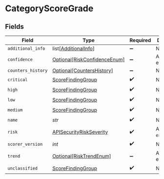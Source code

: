 # CategoryScoreGrade


## Fields

| Field                                                                     | Type                                                                      | Required                                                                  | Description                                                               |
| ------------------------------------------------------------------------- | ------------------------------------------------------------------------- | ------------------------------------------------------------------------- | ------------------------------------------------------------------------- |
| `additional_info`                                                         | list[[AdditionalInfo](../../models/shared/additionalinfo.md)]             | :heavy_minus_sign:                                                        | N/A                                                                       |
| `confidence`                                                              | [Optional[RiskConfidenceEnum]](../../models/shared/riskconfidenceenum.md) | :heavy_minus_sign:                                                        | An enumeration.                                                           |
| `counters_history`                                                        | [Optional[CountersHistory]](../../models/shared/countershistory.md)       | :heavy_minus_sign:                                                        | N/A                                                                       |
| `critical`                                                                | [ScoreFindingGroup](../../models/shared/scorefindinggroup.md)             | :heavy_check_mark:                                                        | N/A                                                                       |
| `high`                                                                    | [ScoreFindingGroup](../../models/shared/scorefindinggroup.md)             | :heavy_check_mark:                                                        | N/A                                                                       |
| `low`                                                                     | [ScoreFindingGroup](../../models/shared/scorefindinggroup.md)             | :heavy_check_mark:                                                        | N/A                                                                       |
| `medium`                                                                  | [ScoreFindingGroup](../../models/shared/scorefindinggroup.md)             | :heavy_check_mark:                                                        | N/A                                                                       |
| `name`                                                                    | *str*                                                                     | :heavy_check_mark:                                                        | N/A                                                                       |
| `risk`                                                                    | [APISecurityRiskSeverity](../../models/shared/apisecurityriskseverity.md) | :heavy_check_mark:                                                        | An `enum`eration.                                                         |
| `scorer_version`                                                          | *int*                                                                     | :heavy_check_mark:                                                        | N/A                                                                       |
| `trend`                                                                   | [Optional[RiskTrendEnum]](../../models/shared/risktrendenum.md)           | :heavy_minus_sign:                                                        | An enumeration.                                                           |
| `unclassified`                                                            | [ScoreFindingGroup](../../models/shared/scorefindinggroup.md)             | :heavy_check_mark:                                                        | N/A                                                                       |